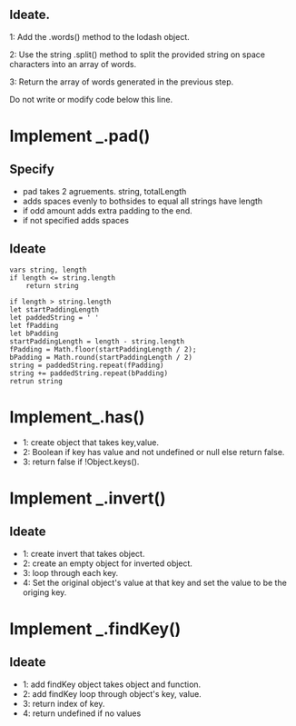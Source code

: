 ## Ideate.

1: Add the .words() method to the lodash object.

2: Use the string .split() method to split the provided string on space characters into an array of words.

3: Return the array of words generated in the previous step.

Do not write or modify code below this line.

# Implement \_.pad()

## Specify

- pad takes 2 agruements. string, totalLength
- adds spaces evenly to bothsides to equal all strings have length
- if odd amount adds extra padding to the end.
- if not specified adds spaces

## Ideate

```
vars string, length
if length <= string.length
    return string

if length > string.length
let startPaddingLength
let paddedString = ' '
let fPadding
let bPadding
startPaddingLength = length - string.length
fPadding = Math.floor(startPaddingLength / 2);
bPadding = Math.round(startPaddingLength / 2)
string = paddedString.repeat(fPadding)
string += paddedString.repeat(bPadding)
retrun string

```

# Implement\_.has()

- 1: create object that takes key,value.
- 2: Boolean if key has value and not undefined or null else return false.
- 3: return false if !Object.keys().

# Implement \_.invert()

## Ideate

- 1: create invert that takes object.
- 2: create an empty object for inverted object.
- 3: loop through each key.
- 4: Set the original object's value at that key and set the value to be the origing key.

# Implement \_.findKey()

## Ideate

- 1: add findKey object takes object and function.
- 2: add findKey loop through object's key, value.
- 3: return index of key.
- 4: return undefined if no values
